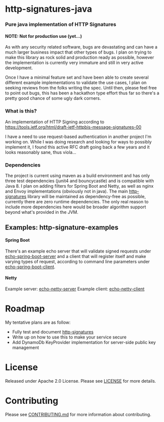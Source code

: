 # http-signatures-java

### Pure java implementation of HTTP Signatures

#### NOTE: Not for production use (yet...)

As with any security related software, bugs are devastating and can have a much larger business
impact that other types of bugs. I plan on trying to make this library as rock solid and 
production ready as possible, however the implementation is currently very immature and
still in very active development.

Once I have a minimal feature set and have been able to create several different example
implementations to validate the use cases, I plan on seeking reviews from the folks writing
the spec. Until then, please feel free to point out bugs, this has been a hackathon type
effort thus far so there's a pretty good chance of some ugly dark corners.

### What is this? 

An implementation of HTTP Signing according to https://tools.ietf.org/html/draft-ietf-httpbis-message-signatures-00

I have a need to use request-based authentication in another project I'm working on. While I was doing research and
looking for ways to possibly implement it, I found this active RFC draft going back a few years and it looks reasonably
sane, thus viola...

### Dependencies

The project is current using maven as a build environment and has only three test dependencies (junit4 and bouncycastle)
and is compatible with Java 8. I plan on adding filters for Spring Boot and Netty, as well as nginx and Envoy
implementations (obviously not in java). The main <a href="http-signatures">http-signatures</a> library will be
maintained as dependency-free as possible, currently there are zero runtime dependencies. The only real reason to
include more dependencies here would be broader algorithm support beyond what's provided in the JVM. 

## Examples: http-signature-examples

#### Spring Boot
There's an example echo server that will validate signed requests under
<a href="http-signature-examples/echo-spring-boot-server">echo-spring-boot-server</a> and a client that will
register itself and make varying types of request, according to command line parameters under
<a href="http-signature-examples/echo-spring-boot-client">echo-spring-boot-client</a>.

#### Netty
Example server: <a href="http-signature-examples/echo-netty-server">echo-netty-server</a>
Example client: <a href="http-signature-examples/echo-netty-client">echo-netty-client</a> 

# Roadmap
My tentative plans are as follow:
* Fully test and document <a href="http-signatures">http-signatures</a>
* Write up on how to use this to make your service secure
* Add DynamoDb KeyProvider implementation for server-side public key management

# License

Released under Apache 2.0 License. Please see <a href="LICENSE">LICENSE</a> for more details.

# Contributing

Please see <a href="CONTRIBUTING.md">CONTRIBUTING.md</a> for more information about contributing.
